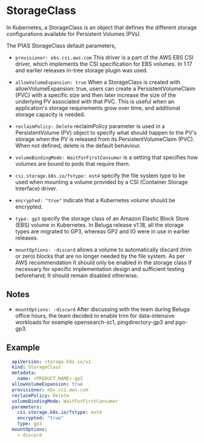 # StorageClass

In Kubernetes, a StorageClass is an object that defines the different storage configurations available for Persistent Volumes (PVs).

The P1AS StorageClass default parameters,

- `provisioner: ebs.csi.aws.com` This driver is a part of the AWS EBS CSI driver, which implements the CSI specification for EBS volumes. In 1.17 and earlier releases in-tree storage plugin was used.

- `allowVolumeExpansion: true` When a StorageClass is created with allowVolumeExpansion: true, users can create a PersistentVolumeClaim (PVC) with a specific size and then later increase the size of the underlying PV associated with that PVC. This is useful when an application's storage requirements grow over time, and additional storage capacity is needed.

- `reclaimPolicy: Delete` reclaimPolicy parameter is used in a PersistentVolume (PV) object to specify what should happen to the PV's storage when the PV is released from its PersistentVolumeClaim (PVC). When not defined, delete is the default behaviour.

- `volumeBindingMode: WaitForFirstConsumer` is a setting that specifies how volumes are bound to pods that require them.

- `csi.storage.k8s.io/fstype: ext4` specify the file system type to be used when mounting a volume provided by a CSI (Container Storage Interface) driver.

- `encrypted: "true"` indicate that a Kubernetes volume should be encrypted.

- `type: gp3` specify the storage class of an Amazon Elastic Block Store (EBS) volume in Kubernetes. In Beluga release v1.18, all the storage types are migrated to GP3, whereas GP2 and IO were in use in earlier releases.

- `mountOptions: -discard` allows a volume to automatically discard (trim or zero) blocks that are no longer needed by the file system. As per AWS recommendation It should only be enabled in the storage class if necessary for specific implementation design and sufficient testing beforehand; It should remain disabled otherwise.


## Notes
  - `mountOptions: -discard` After discussing with the team during Beluga office hours, the team decided to enable trim for data-intensive workloads for example opensearch-sc1, pingdirectory-gp3 and pgo-gp3.


## Example

```yaml
  apiVersion: storage.k8s.io/v1
  kind: StorageClass
  metadata:
    name: <PRODUCT_NAME>-gp3
  allowVolumeExpansion: true
  provisioner: ebs.csi.aws.com
  reclaimPolicy: Delete
  volumeBindingMode: WaitForFirstConsumer
  parameters:
    csi.storage.k8s.io/fstype: ext4
    encrypted: "true"
    type: gp3
  mountOptions:
    - discard
```
